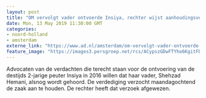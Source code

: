 ```yaml
---
layout: post
title: "OM vervolgt vader ontvoerde Insiya, rechter wijst aanhoudingsverzoek af"
date: Mon, 13 May 2019 11:30:00 GMT
categories: 
- noord-holland 
- amsterdam 
externe_link: "https://www.ad.nl/amsterdam/om-vervolgt-vader-ontvoerde-insiya-rechter-wijst-aanhoudingsverzoek-af~a761c85f/"
feature_image: "https://images3.persgroep.net/rcs/ACypszGDwFTYho6KgitFDD0VymA/diocontent/148212695/_fitwidth/400/?appId=21791a8992982cd8da851550a453bd7f&quality=0.7"
---
```


Advocaten van de verdachten die terecht staan voor de ontvoering van de destijds 2-jarige peuter Insiya in 2016 willen dat haar vader, Shehzad Hemani, alsnog wordt gehoord. De verdediging verzocht maandagochtend de zaak aan te houden. De rechter heeft dat verzoek afgewezen.
